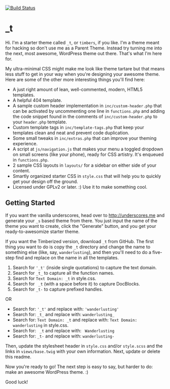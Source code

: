[![Build Status](https://travis-ci.org/Automattic/_s.svg?branch=master)](https://travis-ci.org/Automattic/_s)

_t
===

Hi. I'm a starter theme called `_t`, or `timbers`, if you like. I'm a theme meant for hacking so don't use me as a Parent Theme. Instead try turning me into the next, most awesome, WordPress theme out there. That's what I'm here for.

My ultra-minimal CSS might make me look like theme tartare but that means less stuff to get in your way when you're designing your awesome theme. Here are some of the other more interesting things you'll find here:

* A just right amount of lean, well-commented, modern, HTML5 templates.
* A helpful 404 template.
* A sample custom header implementation in `inc/custom-header.php` that can be activated by uncommenting one line in `functions.php` and adding the code snippet found in the comments of `inc/custom-header.php` to your `header.php` template.
* Custom template tags in `inc/template-tags.php` that keep your templates clean and neat and prevent code duplication.
* Some small tweaks in `inc/extras.php` that can improve your theming experience.
* A script at `js/navigation.js` that makes your menu a toggled dropdown on small screens (like your phone), ready for CSS artistry. It's enqueued in `functions.php`.
* 2 sample CSS layouts in `layouts/` for a sidebar on either side of your content.
* Smartly organized starter CSS in `style.css` that will help you to quickly get your design off the ground.
* Licensed under GPLv2 or later. :) Use it to make something cool.

Getting Started
---------------

If you want the vanilla underscores, head over to http://underscores.me and generate your `_s` based theme from there. You just input the name of the theme you want to create, click the "Generate" button, and you get your ready-to-awesomize starter theme.

If you want the Timberized version, download `_t` from GitHub. The first thing you want to do is copy the `_t` directory and change the name to something else (like, say, `wanderlusting`), and then you'll need to do a five-step find and replace on the name in all the templates.

1. Search for `'_t'` (inside single quotations) to capture the text domain.
2. Search for `_t_` to capture all the function names.
3. Search for `Text Domain: _t` in style.css.
4. Search for <code>&nbsp;_t</code> (with a space before it) to capture DocBlocks.
5. Search for `_t-` to capture prefixed handles.

OR

* Search for: `'_t'` and replace with: `'wanderlusting'`
* Search for: `_t_` and replace with: `wanderlusting_`
* Search for: `Text Domain: _t` and replace with: `Text Domain: wanderlusting` in style.css.
* Search for: <code>&nbsp;_t</code> and replace with: <code>&nbsp;Wanderlusting</code>
* Search for: `_t-` and replace with: `wanderlusting-`

Then, update the stylesheet header in `style.css` and/or `style.scss` and the links in `views/base.twig` with your own information. Next, update or delete this readme.

Now you're ready to go! The next step is easy to say, but harder to do: make an awesome WordPress theme. :)

Good luck!
